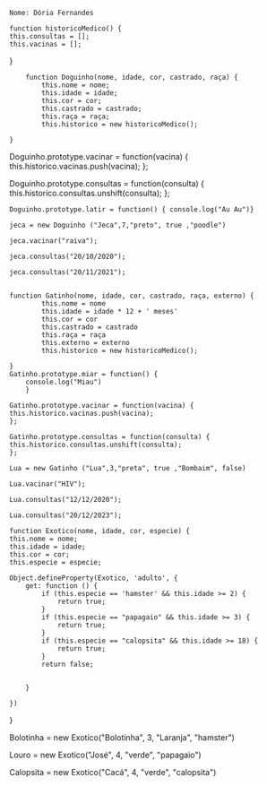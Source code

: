     Nome: Dória Fernandes

    function historicoMedico() {
    this.consultas = [];
    this.vacinas = [];
  }

        function Doguinho(nome, idade, cor, castrado, raça) {
            this.nome = nome;
            this.idade = idade;
            this.cor = cor;
            this.castrado = castrado;
            this.raça = raça;
            this.historico = new historicoMedico();

    }

Doguinho.prototype.vacinar = function(vacina) {
  this.historico.vacinas.push(vacina);
};

Doguinho.prototype.consultas = function(consulta) {
  this.historico.consultas.unshift(consulta);
};

    Doguinho.prototype.latir = function() { console.log("Au Au")}

    jeca = new Doguinho ("Jeca",7,"preto", true ,"poodle")

    jeca.vacinar("raiva");

    jeca.consultas("20/10/2020");

    jeca.consultas("20/11/2021");


    function Gatinho(nome, idade, cor, castrado, raça, externo) {
            this.nome = nome
            this.idade = idade * 12 + ' meses'
            this.cor = cor
            this.castrado = castrado
            this.raça = raça
            this.externo = externo
            this.historico = new historicoMedico();

    }
    Gatinho.prototype.miar = function() { 
        console.log("Miau")
        }

    Gatinho.prototype.vacinar = function(vacina) {
    this.historico.vacinas.push(vacina);
    };

    Gatinho.prototype.consultas = function(consulta) {
    this.historico.consultas.unshift(consulta);
    };

    Lua = new Gatinho ("Lua",3,"preta", true ,"Bombaim", false)

    Lua.vacinar("HIV");

    Lua.consultas("12/12/2020");

    Lua.consultas("20/12/2023");

    function Exotico(nome, idade, cor, especie) {
    this.nome = nome;
    this.idade = idade;
    this.cor = cor;
    this.especie = especie;

    Object.defineProperty(Exotico, 'adulto', {
        get: function () {
            if (this.especie == 'hamster' && this.idade >= 2) {
                return true;
            }
            if (this.especie == "papagaio" && this.idade >= 3) {
                return true;
            }
            if (this.especie == "calopsita" && this.idade >= 18) {
                return true;
            }
            return false;


        }

    })
}

Bolotinha = new Exotico("Bolotinha", 3, "Laranja", "hamster")

Louro = new Exotico("José", 4, "verde", "papagaio")

Calopsita = new Exotico("Cacá", 4, "verde", "calopsita")






